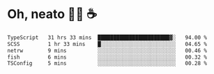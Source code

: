 # Oh, neato 🧑‍💻 ☕

<!--START_SECTION:waka-->

```txt
TypeScript   31 hrs 33 mins  ███████████████████████▓░   94.00 %
SCSS         1 hr 33 mins    █░░░░░░░░░░░░░░░░░░░░░░░░   04.65 %
netrw        9 mins          ░░░░░░░░░░░░░░░░░░░░░░░░░   00.46 %
fish         6 mins          ░░░░░░░░░░░░░░░░░░░░░░░░░   00.32 %
TSConfig     5 mins          ░░░░░░░░░░░░░░░░░░░░░░░░░   00.28 %
```

<!--END_SECTION:waka-->
